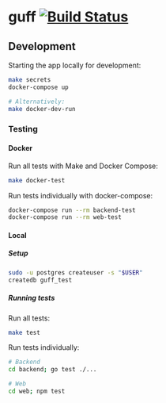 # guff [![Build Status](https://travis-ci.org/toothrot/guff.svg?branch=master)](https://travis-ci.org/toothrot/guff)

## Development

Starting the app locally for development:
```bash
make secrets
docker-compose up

# Alternatively:
make docker-dev-run
```

### Testing

#### Docker

Run all tests with Make and Docker Compose:
```bash
make docker-test
```

Run tests individually with docker-compose:
```bash
docker-compose run --rm backend-test
docker-compose run --rm web-test
```

#### Local

##### Setup

```bash
sudo -u postgres createuser -s "$USER"
createdb guff_test
```

##### Running tests

Run all tests:
```bash
make test
```

Run tests individually:
```bash
# Backend
cd backend; go test ./...

# Web
cd web; npm test
```
